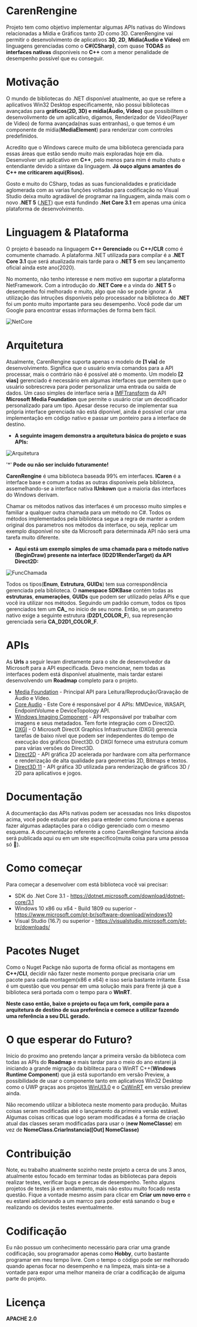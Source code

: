 # CarenRengine
Projeto tem como objetivo implementar algumas APIs nativas do Windows relacionadas a Mídia e Gráficos tanto 2D como 3D.
CarenRengine vai permitir o desenvolvimento de aplicativos **3D**, **2D**, **Mídia(Áudio e Vídeo)** em linguagens gerenciadas como 
o **C#(CSharp)**, com quase **TODAS** as **interfaces nativas** disponiveis no **C++** com a menor penalidade de desempenho possível que eu conseguir. 


# Motivação
O mundo de bibliotecas do .NET disponível atualmente, ao que se refere a aplicativos Win32 Desktop especificamente, não possui bibliotecas
avançadas para **gráficos(2D, 3D) e mídia(Áudio, Vídeo)** que possibilitem o desenvolivmento de um aplicativo, digamos, Renderizador de Vídeo(Player de Video)
de forma avançada(nas suas entranhas), o que temos é um componente de mídia(**MediaElement**) para renderizar com controles predefinidos.

Acredito que o Windows carece muito de uma biblioteca gerenciada para essas áreas que estão sendo muito mais exploradas hoje em dia.
Desenvolver um aplicativo em **C++**, pelo menos para mim é muito chato e entendiante devido a sintaxe da linguagem. 
**Já ouço alguns amantes do C++ me criticarem aqui(Risos).**

Gosto e muito do CSharp, todas as suas funcionalidades e praticidade aglomerada com as varias funções voltadas para codificação no Visual Studio
deixa muito agradável de programar na linguagem, ainda mais com o novo **.NET 5** ([.NET](https://github.com/dotnet/core)) que está fundindo
**.Net Core 3.1** em apenas uma única plataforma de desenvolvimento.


# Linguagem & Plataforma
O projeto é baseado na linguagem **C++ Gerenciado** ou **C++/CLR** como é comumente chamado. A plataforma .NET utilizada para compilar é a **.NET Core 3.1** que será
atualizada mais tarde para o **.NET 5** em seu lançamento oficial ainda este ano(2020).

No momento, não tenho interesse e nem motivo em suportar a plataforma NetFramework. Com a introdução do **.NET Core** e a vinda do **.NET 5** o desempenho
foi melhorado e muito, algo que não se pode ignorar. A utilização das intruções disponíveis pelo processador na biblioteca do **.NET** foi um ponto muito
importante para seu desempenho. Você pode dar um Google para encontrar essas informações de forma bem fácil.

![NetCore](https://github.com/VictorSantosReis/CarenRengine/blob/main/NetCoreLogoNovo100x100.jpg)


# Arquitetura
Atualmente, CarenRengine suporta apenas o modelo de **[1 via]** de desenvolvimento. Significa que o usuário envia comandos para a API processar, mais o contrário
não é possível até o momento. Um modelo **[2 vias]** gerenciado é necessário em algumas interfaces que permitem que o usuário sobrescreva para poder personalizar
uma entrada ou saida de dados. Um caso simples de interface seria a [IMFTransform](https://docs.microsoft.com/en-us/windows/win32/api/mftransform/nn-mftransform-imftransform)
da API **Microsoft Media Foundation** que permite o usuário criar um decodificador personalizado para um tipo. Apesar desse recurso de implementar sua própria interface gerenciada não está diponível, ainda é possível criar uma implementação em código nativo e passar um ponteiro para a interface de destino.

* **A seguinte imagem demonstra a arquitetura básica do projeto e suas APIs:**

![Arquitetura](https://github.com/VictorSantosReis/CarenRengine/blob/main/CarenRengineAPIs.jpg)

'*' **Pode ou não ser incluido futuramente!**

**CarenRengine** é uma biblioteca baseada 99% em interfaces. **ICaren** é a interface base e comum a todas as outras disponíveis pela biblioteca, assemelhando-se a interface nativa **IUnkown** que a maioria das interfaces do Windows derivam.

Chamar os métodos nativos das interfaces é um processo muito simples e familiar a qualquer outra chamada para um método no C#. Todos os métodos implementados pela biblioteca
segue a regra de manter a ordem original dos parametros nos métodos da interface, ou seja, replicar um exemplo disponível no site da Microsoft para determinada API não será uma tarefa muito diferente.

* **Aqui está um exemplo simples de uma chamada para o método nativo (**BeginDraw**) presente na interface (**ID2D1RenderTarget**) da API Direct2D:**

![FuncChamada](https://github.com/VictorSantosReis/CarenRengine/blob/main/CarenRengine_ChamadaDeMetodo.jpg)

Todos os tipos(**Enum**, **Estrutura**, **GUIDs**) tem sua correspondência gerenciada pela biblioteca. O **namespace SDKBase** contém todas as **estruturas**, **enumeraçôes**, **GUIDs** que podem ser utilizado pelas APIs e que você ira utilizar nos métodos. Seguindo um padrão comum, todos os tipos gerenciados tem um **CA_** no inicio de seu nome. Então, se um parametro nativo exige a seguinte estrutura (**D2D1_COLOR_F**), sua represenção gerenciada seria **CA_D2D1_COLOR_F**.


# APIs
As **Urls** a seguir levam diretamente para o site de desenvolvedor da Microsoft para a API especificada. Devo mencionar, nem todas as
interfaces podem está disponível atualmente, mais tardar estarei desenvolvendo um **Roadmap** completo para o projeto.

* [Media Foundation](https://docs.microsoft.com/en-us/windows/win32/medfound/microsoft-media-foundation-sdk) - Principal API para Leitura/Reprodução/Gravação de Áudio e Vídeo.
* [Core Audio](https://docs.microsoft.com/en-us/windows/win32/CoreAudio/core-audio-apis-in-windows-vista) - Este Core é responsável por 4 APIs: MMDevice, WASAPI, EndpointVolume e DeviceTopology API.
* [Windows Imaging Component](https://docs.microsoft.com/en-us/windows/win32/wic/-wic-about-windows-imaging-codec) - API responsável por trabalhar com imagens e seus metadados. Tem forte integração com o Direct2D.
* [DXGI](https://docs.microsoft.com/en-us/windows/win32/direct3ddxgi/dx-graphics-dxgi-overviews) - O Microsoft DirectX Graphics Infrastructure (DXGI) gerencia tarefas de baixo nível que podem ser independentes do tempo de execução dos gráficos Direct3D. O DXGI fornece uma estrutura comum para várias versões do Direct3D.
* [Direct2D](https://docs.microsoft.com/en-us/windows/win32/direct2d/direct2d-portal) - API gráfica 2D acelerada por hardware com alta performance e renderização de alta qualidade para geometrias 2D, Bitmaps e textos.
* [Direct3D 11](https://docs.microsoft.com/en-us/windows/win32/direct3d11/atoc-dx-graphics-direct3d-11) - API gráfica 3D utilizada para renderização de gráficos 3D / 2D para aplicativos e jogos.


# Documentação
A documentação das APIs nativas podem ser acessadas nos links dispostos acima, você pode estudar por eles para enteder como funciona e apenas fazer algumas adaptações para o código gerenciado com o mesmo esquema.
A documentação referente a como CarenRengine funciona ainda será publicada aqui ou em um site especifico(muita coisa para uma pessoa só 😬).


# Como começar
Para começar a desenvolver com está biblioteca você vai precisar:
* SDK do .Net Core 3.1 - https://dotnet.microsoft.com/download/dotnet-core/3.1
* Windows 10 x86 ou x64 - Build 1809 ou superior - https://www.microsoft.com/pt-br/software-download/windows10
* Visual Studio (16.7) ou superior - https://visualstudio.microsoft.com/pt-br/downloads/


# Pacotes Nuget
Como o Nuget Packge não suporta de forma oficial as montagens em **C++/CLI**, decidir não fazer neste momento porque precisaria criar um pacote para cada montagem(x86 e x64) e isso seria bastante irritante. Essa é um questão que vou pensar em uma solução mais para frente já que a biblioteca será portada com o tempo para o **WInRT**.

**Neste caso então, baixe o projeto ou faça um fork, compile para a arquitetura de destino de sua preferência e comece a utilizar fazendo uma referência a seu DLL gerado.**


# O que esperar do Futuro?
Inicio do proximo ano pretendo lançar a primeira versão da biblioteca com todas as APIs do **Roadmap** e mais tardar para o meio do ano estarei já iniciando a grande migração da bibliteca para o WinRT C++(**Windows Runtime Component**) que já está suportando em versão Preview, a possibilidade de usar o componente tanto em aplicativos Win32 Desktop como o UWP graças aos projetos [WinUI3.0](https://github.com/microsoft/microsoft-ui-xaml) e o [CsWinRT](https://github.com/microsoft/CsWinRT) em versão preview ainda.

Não recomendo utilizar a biblioteca neste momento para produção. Muitas coisas seram modificadas até o lançamento da primeira versão estável. Algumas coisas criticas que logo seram modificadas é a forma de criação atual das classes seram modificadas para usar o (**new NomeClasse**) em vez de **NomeClass.CriarInstancia([Out] NomeClasse)**


# Contribuição
Note, eu trabalho atualmente sozinho neste projeto a cerca de uns 3 anos, atualmente estou focado em terminar todas as bibliotecas para depois realizar testes, verificar bugs e percas de desempenho. Tenho alguns projetos de testes já em andamento, mais não estou muito focado nesta questão.
Fique a vontade mesmo assim para clicar em **Criar um novo erro** e eu estarei adicionando a um marrco para poder está sanando o bug e realizando os devidos testes eventualmente.


# Codificação
Eu não possuo um conhecimento necessário para criar uma grande codificação, sou programador apenas como **Hobby**, curto bastante programar em meu tempo livre.
Com o tempo o código pode ser melhorado quando apenas focar no desempenho e na limpeza, mais sinta-se a vontade para expor uma melhor maneira de criar a codificação
de alguma parte do projeto.


# Licença
**APACHE 2.0**
